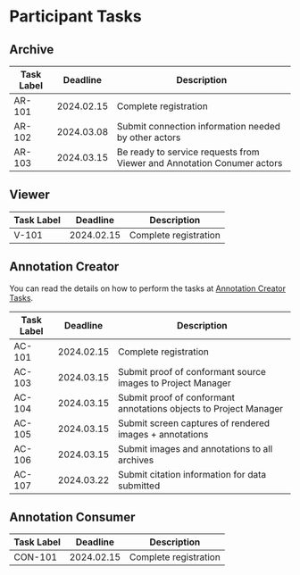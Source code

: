# Participant Tasks

## Archive

| Task Label | Deadline   | Description                                                            |
|------------|------------|------------------------------------------------------------------------|
| AR-101     | 2024.02.15 | Complete registration                                                  |
| AR-102     | 2024.03.08 | Submit connection information needed by other actors                   |
| AR-103     | 2024.03.15 | Be ready to service requests from Viewer and Annotation Conumer actors |


## Viewer

| Task Label | Deadline   | Description           |
|------------|------------|-----------------------|
| V-101      | 2024.02.15 | Complete registration |


## Annotation Creator
You can read the details on how to perform the tasks at [Annotation Creator Tasks](creator_tasks).

| Task Label | Deadline   | Description                                                       |
|------------|------------|-------------------------------------------------------------------|
| AC-101     | 2024.02.15 | Complete registration                                             |
| AC-103     | 2024.03.15 | Submit proof of conformant source images to Project Manager       |
| AC-104     | 2024.03.15 | Submit proof of conformant annotations objects to Project Manager |
| AC-105     | 2024.03.15 | Submit screen captures of rendered images + annotations           |
| AC-106     | 2024.03.15 | Submit images and annotations to all archives                     |
| AC-107     | 2024.03.22 | Submit citation information for data submitted                    |



## Annotation Consumer

| Task Label | Deadline   | Description           |
|------------|------------|-----------------------|
| CON-101    | 2024.02.15 | Complete registration |

